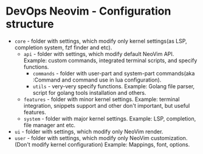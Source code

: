 # DevOps Neovim - Configuration structure

* `core` - folder with settings, which modify only kernel settings(as LSP, completion system, fzf finder and etc).
    * `api` - folder with settings, which modify default NeoVim API. Example: custom commands, integrated terminal scripts, and specify functions.
        * `commands` - folder with user-part and system-part commands(aka :Command and command use in lua configuration). 
        * `utils` - very-very specify functions. Example: Golang file parser, script for golang tools installation and others.
    * `features` - folder with minor kernel settings. Example: terminal integration, snippets support and other don't important, but useful features.
    * `system` - folder with major kernel settings. Example: LSP, completion, file manager ant etc.
* `ui` - folder with settings, which modify only NeoVim render.
* `user` - folder with settings, which modify only NeoVim customization.(Don't modify kernel configuration) Example: Mappings, font, options.
